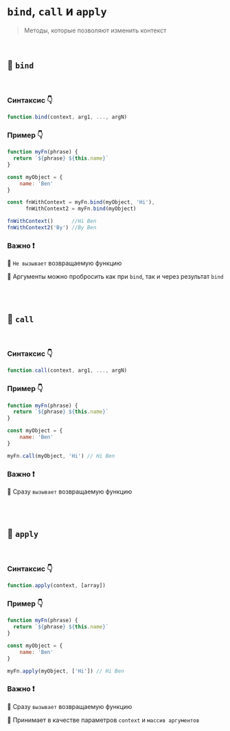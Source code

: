 # `bind`, `call` и `apply`
> Методы, которые позволяют изменить контекст

<br> 

## 🚩 `bind`

<br>

### Синтаксис 👇
```javascript
function.bind(context, arg1, ..., argN)
```

### Пример 👇
```javascript
function myFn(phrase) {
  return `${phrase} ${this.name}`
}

const myObject = {
    name: 'Ben'
}

const fnWithContext = myFn.bind(myObject, 'Hi'),
      fnWithContext2 = myFn.bind(myObject)

fnWithContext()      //Hi Ben
fnWithContext2('By') //By Ben
```

### Важно ❗

🔴 `Не вызывает` возвращаемую функцию

🔴 Аргументы можно пробросить как при `bind`, так и через результат `bind`

<br>
<br>


## 🚩 `call`

<br>

### Синтаксис 👇
```javascript
function.call(context, arg1, ..., argN)
```

### Пример 👇
```javascript
function myFn(phrase) {
  return `${phrase} ${this.name}`
}

const myObject = {
    name: 'Ben'
}

myFn.call(myObject, 'Hi') // Hi Ben
```

### Важно ❗

🔴 Сразу `вызывает` возвращаемую функцию

<br>
<br>


## 🚩 `apply`

<br>

### Синтаксис 👇
```javascript
function.apply(context, [array])
```

### Пример 👇
```javascript
function myFn(phrase) {
  return `${phrase} ${this.name}`
}

const myObject = {
    name: 'Ben'
}

myFn.apply(myObject, ['Hi']) // Hi Ben
```

### Важно ❗

🔴 Сразу `вызывает` возвращаемую функцию

🔴 Принимает в качестве параметров `context` и `массив аргументов`

<br>
<br>


